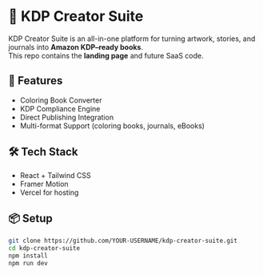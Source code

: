 # 🎨 KDP Creator Suite

KDP Creator Suite is an all-in-one platform for turning artwork, stories, and journals into **Amazon KDP–ready books**.  
This repo contains the **landing page** and future SaaS code.

## 🚀 Features
- Coloring Book Converter
- KDP Compliance Engine
- Direct Publishing Integration
- Multi-format Support (coloring books, journals, eBooks)

## 🛠 Tech Stack
- React + Tailwind CSS
- Framer Motion
- Vercel for hosting

## 📦 Setup
```bash
git clone https://github.com/YOUR-USERNAME/kdp-creator-suite.git
cd kdp-creator-suite
npm install
npm run dev
